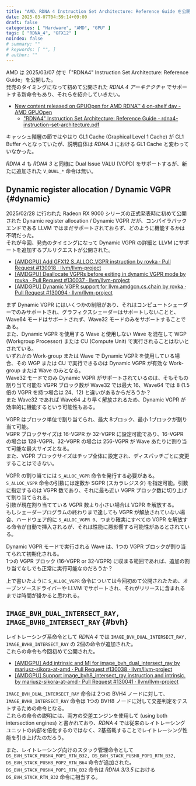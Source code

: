 ```yaml
---
title: "AMD、RDNA 4 Instruction Set Architecture: Reference Guide を公開"
date: 2025-03-07T04:59:14+09:00
draft: false
categories: [ "Hardware", "AMD", "GPU" ]
tags: [ "RDNA_4", "GFX12" ]
noindex: false
# summary: ""
# keywords: [ "", ]
# author: ""
---
```


AMD は 2025/03/07 付で「"RDNA4" Instruction Set Architecture: Reference Guide」を公開した。  
発売のタイミングになって初めて公開された *RDNA 4 アーキテクチャ* でサポートする新命令もあり、それらを紹介していきたい。  

 * [New content released on GPUOpen for AMD RDNA™ 4 on-shelf day - AMD GPUOpen](https://gpuopen.com/learn/new_content_released_on_gpuopen_for_amd_rdna_4_on-shelf_day/)
   * ["RDNA4" Instruction Set Architecture: Reference Guide - rdna4-instruction-set-architecture.pdf](https://www.amd.com/content/dam/amd/en/documents/radeon-tech-docs/instruction-set-architectures/rdna4-instruction-set-architecture.pdf)

キャッシュ階層の節ではやはり GL1 Cache (Graphical Level 1 Cache) が GL1 Buffer へとなっていたが、説明自体は *RDNA 3* における GL1 Cache と変わっていなかった。  

*RDNA 4* も *RDNA 3* と同様に Dual Issue VALU (VOPD) をサポートするが、新たに追加された `V_DUAL_*` 命令は無い。  

## Dynamic register allocation / Dynamic VGPR {#dynamic}
2025/02/28 に行われた Radeon RX 9000 シリーズの正式発表時に初めて公開された Dynamic register allocation / Dynamic VGPR だが、コンパイラバックエンドである LLVM ではまだサポートされておらず、どのように機能するかは不明だった。  
それが今回、発売のタイミングになって Dynamic VGPR の詳細と LLVM にサポートを追加するプルリクエストが公開された。  

 * [[AMDGPU] Add GFX12 S_ALLOC_VGPR instruction by rovka · Pull Request #130018 · llvm/llvm-project](https://github.com/llvm/llvm-project/pull/130018)
 * [[AMDGPU] Deallocate VGPRs before exiting in dynamic VGPR mode by rovka · Pull Request #130037 · llvm/llvm-project](https://github.com/llvm/llvm-project/pull/130037)
 * [[AMDGPU] Dynamic VGPR support for llvm.amdgcn.cs.chain by rovka · Pull Request #130094 · llvm/llvm-project](https://github.com/llvm/llvm-project/pull/130094)

まず Dynamic VGPR にはいくつかの制限があり、それはコンピュートシェーダーでのみサポートされ、グラフィクスシェーダーはサポートしないことと、Wave64 モードはサポートされず、Wave32 モードのみをサポートすることである。  
また、Dynamic VGPR を使用する Wave と使用しない Wave を混在して WGP (Workgroup Processor) または CU (Compute Unit) で実行されることはないとされている。  
いずれかの Work-group または Wave で Dynamic VGPR を使用している場合、その WGP または CU で実行できるのは Dynamic VGPR が有効な Work-group または Wave のみとなる。  
Wave32 モードでのみ Dynamic VGPR がサポートされているのは、そもそもの割り当て可能な VGPR ブロック数が Wave32 では最大 16、Wave64 では 8 (1.5倍の VGPR を持つ場合は 24、12) と違いがあるからだろうか？  
また Wave32 であれば Wave64 より早く解放されるため、Dynamic VGPR が効率的に機能するという可能性もある。  

VGPR はブロック単位で割り当てられ、最大 8ブロック、最小 1ブロックが割り当て可能。  
VGPR ブロックサイズは 16-VGPR か 32-VGPR に設定可能であり、16-VGPR の場合は 128-VGPR、32-VGPR の場合は 256-VGPR が Wave あたりに割り当て可能な最大サイズとなる。  
また、VGPR ブロックサイズはチップ全体に設定され、ディスパッチごとに変更することはできない。  

VGPR の割り当てには `S_ALLOC_VGPR` 命令を発行する必要がある。  
`S_ALLOC_VGPR` 命令の引数には定数か SGPR (スカラレジスタ) を指定可能。引数に指定するのは VGPR 数であり、それに最も近い VGPR ブロック数に切り上げて割り当てられる。  
引数が現在割り当てている VGPR 数より小さい場合は VGPR を解放する。  
もしシェーダープログラムの終わりまで達しても VGPR が解放されていない場合、ハードウェア的に `S_ALLOC_VGPR 0`、つまり確実にすべての VGPR を解放する命令が自動で挿入されるが、それは性能に悪影響する可能性があるとされている。  

Dynamic VGPR モードで実行される Wave は、1つの VGPR ブロックが割り当てられて初期化される。  
1つの VGPR ブロック (16-VGPR or 32-VGPR) に収まる範囲であれば、追加の割り当てなしでも正常に実行可能なのだろうか？  

上で書いたように `S_ALLOC_VGPR` 命令については今回初めて公開されたため、オープンソースドライバーや LLVM でサポートされ、それがリリースに含まれるまでは時間が掛かると思われる。  

## `IMAGE_BVH_DUAL_INTERSECT_RAY, IMAGE_BVH8_INTERSECT_RAY` {#bvh}
レイトレーシング系命令として *RDNA 4* では `IMAGE_BVH_DUAL_INTERSECT_RAY, IMAGE_BVH8_INTERSECT_RAY` の 2個の命令が追加された。  
これらの命令も今回初めて公開された。  

 * [[AMDGPU] Add intrinsic and MI for image_bvh_dual_intersect_ray by mariusz-sikora-at-amd · Pull Request #130038 · llvm/llvm-project](https://github.com/llvm/llvm-project/pull/130038)
 * [[AMDGPU] Support image_bvh8_intersect_ray instruction and intrinsic. by mariusz-sikora-at-amd · Pull Request #130041 · llvm/llvm-project](https://github.com/llvm/llvm-project/pull/130041)

`IMAGE_BVH_DUAL_INTERSECT_RAY` 命令は 2つの BVH4 ノードに対して、`IMAGE_BVH8_INTERSECT_RAY` 命令は 1つの BVH8 ノードに対して交差判定をテストするための命令となる。  
これらの命令の説明には、両方の交差エンジンを使用して (using both intersection engines) と書かれており、*RDNA 4* では従来のレイトレーシングユニットの内部を倍化するのではなく、2基搭載することでレイトレーシング性能を引き上げたのだろう。  

また、レイトレーシング向けのスタック管理命令として `DS_BVH_STACK_PUSH4_POP1_RTN_B32, DS_BVH_STACK_PUSH8_POP1_RTN_B32, DS_BVH_STACK_PUSH8_POP2_RTN_B64` 命令が追加された。  
`DS_BVH_STACK_PUSH4_POP1_RTN_B32` 命令は *RDNA 3/3.5* における `DS_BVH_STACK_RTN_B32` 命令に相当する。  

